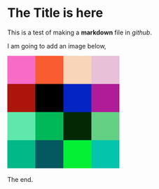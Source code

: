 <h1> The Title is here </h1>

This is a test of making a **markdown** file in *github*.

I am going to add an image below,

![First Image](images/100000.png)

The end.